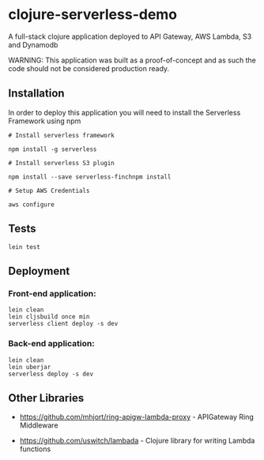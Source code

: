 # clojure-serverless-demo

A full-stack clojure application deployed to API Gateway, AWS Lambda, S3 and Dynamodb

WARNING: This application was built as a proof-of-concept and as such the code should not be considered production ready.

## Installation

In order to deploy this application you will need to install the Serverless Framework using npm

```
# Install serverless framework

npm install -g serverless

# Install serverless S3 plugin

npm install --save serverless-finchnpm install

# Setup AWS Credentials

aws configure
```

## Tests

```
lein test
```

## Deployment

### Front-end application:

```
lein clean
lein cljsbuild once min
serverless client deploy -s dev
```

### Back-end application:

```
lein clean
lein uberjar
serverless deploy -s dev
```


## Other Libraries

* https://github.com/mhjort/ring-apigw-lambda-proxy - APIGateway Ring Middleware

* https://github.com/uswitch/lambada - Clojure library for writing Lambda functions
